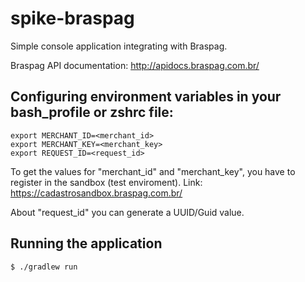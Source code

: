 # spike-braspag
Simple console application integrating with Braspag.

Braspag API documentation: http://apidocs.braspag.com.br/

## Configuring environment variables in your bash_profile or zshrc file:
```
export MERCHANT_ID=<merchant_id>
export MERCHANT_KEY=<merchant_key>
export REQUEST_ID=<request_id>
```

To get the values for "merchant_id" and "merchant_key", you have to register in the sandbox (test enviroment).
Link: https://cadastrosandbox.braspag.com.br/

About "request_id" you can generate a UUID/Guid value.

## Running the application

```
$ ./gradlew run
```
